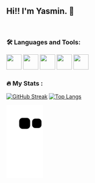 ## Hi!! I'm Yasmin. 👋
<img src="https://komarev.com/ghpvc/?username=twsyas&style=flat-square&color=blue" alt=""/>

### :hammer_and_wrench: Languages and Tools:
 
<img loading="lazy" src="https://cdn.jsdelivr.net/gh/devicons/devicon/icons/r/r-original.svg" width="40" height="40"/> <img loading="lazy" src="https://cdn.jsdelivr.net/gh/devicons/devicon/icons/python/python-original.svg" width="40" height="40"/> <img loading="lazy" src="https://cdn.jsdelivr.net/gh/devicons/devicon/icons/cplusplus/cplusplus-original.svg" width="40" height="40"/> <img loading="lazy" src="https://cdn.jsdelivr.net/gh/devicons/devicon/icons/c/c-original.svg" width="40" height="40"/> <img loading="lazy" src="https://cdn.jsdelivr.net/gh/devicons/devicon/icons/sqlite/sqlite-original.svg" width="40" height="40"/>
          
### :fire: My Stats :
[![GitHub Streak](http://github-readme-streak-stats.herokuapp.com?user=twsyas&theme=midnight-purple&hide_total_contributions=true)](https://git.io/streak-stats) [![Top Langs](https://github-readme-stats.vercel.app/api/top-langs/?username=twsyas&layout=compact&theme=vision-friendly-dark)](https://github.com/anuraghazra/github-readme-stats)




</div>

 ![Snake animation](https://github.com/rafaballerini/rafaballerini/blob/output/github-contribution-grid-snake.svg)

</div>





